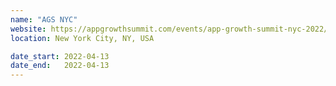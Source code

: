 ```yaml
---
name: "AGS NYC"
website: https://appgrowthsummit.com/events/app-growth-summit-nyc-2022/
location: New York City, NY, USA

date_start: 2022-04-13
date_end:   2022-04-13
---
```

